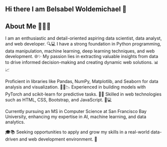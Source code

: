 ## Hi there I am Belsabel Woldemichael 👋

## About Me 👩🏽‍💻
I am an enthusiastic and detail-oriented aspiring data scientist, data analyst, and web developer. 
🔍💻 I have a strong foundation in Python programming, data manipulation, machine learning, deep learning techniques, and web development. 
🌐✨ My passion lies in extracting valuable insights from data to drive informed decision-making and creating dynamic web solutions. 📊📈

Proficient in libraries like Pandas, NumPy, Matplotlib, and Seaborn for data analysis and visualization. 
🐼🔢📉 Experienced in building models with PyTorch and scikit-learn for predictive tasks. 
🧠🤖 Skilled in web technologies such as HTML, CSS, Bootstrap, and JavaScript. 🌟💻

Currently pursuing an MS in Computer Science at San Francisco Bay University, enhancing my expertise in AI, machine learning, and data analytics. 

🎓📚 Seeking opportunities to apply and grow my skills in a real-world data-driven and web development environment. 🚀
